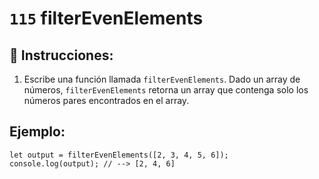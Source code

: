 # `115` filterEvenElements

## 📝 Instrucciones:

1. Escribe una función llamada `filterEvenElements`. Dado un array de números, `filterEvenElements` retorna un array que contenga solo los números pares encontrados en el array.

## Ejemplo:

```Js
let output = filterEvenElements([2, 3, 4, 5, 6]);
console.log(output); // --> [2, 4, 6]
```
